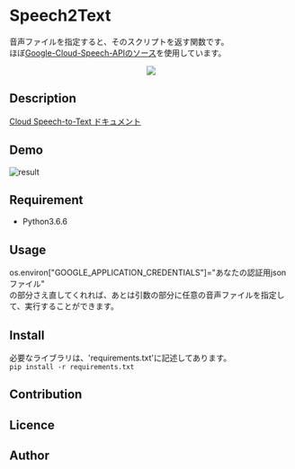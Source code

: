 Speech2Text
====

音声ファイルを指定すると、そのスクリプトを返す関数です。  
ほぼ[Google-Cloud-Speech-APIのソース](https://github.com/GoogleCloudPlatform/python-docs-samples/tree/master/speech/cloud-client)を使用しています。  
<div align="center">
<img src=https://cloud.google.com/images/products/speech/speech-api-lead.png "Google-Speech-API">
</div>

## Description
[Cloud Speech-to-Text ドキュメント](https://cloud.google.com/speech-to-text/docs/?hl=ja)

## Demo
![result](https://github.com/zacceydesuyo/Speech2Text/blob/Speech2TextDemo.gif)

## Requirement
- Python3.6.6  

## Usage
os.environ["GOOGLE_APPLICATION_CREDENTIALS"]="あなたの認証用jsonファイル"  
の部分さえ直してくれれば、あとは引数の部分に任意の音声ファイルを指定して、実行することができます。  
 

## Install
必要なライブラリは、'requirements.txt'に記述してあります。  
`pip install -r requirements.txt` 

## Contribution

## Licence

## Author

